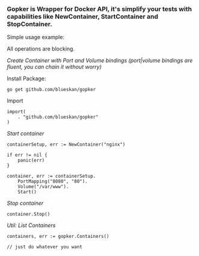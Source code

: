 ### Gopker is Wrapper for Docker API, it's simplify your tests with capabilities like NewContainer, StartContainer and StopContainer.

Simple usage example:

All operations are blocking.

*Create Container with Port and Volume bindings (port|volume bindings are fluent, you can chain it without worry)*

Install Package:
```
go get github.com/blueskan/gopker
```

Import
```
import(
    . "github.com/blueskan/gopker"
)
```

*Start container*

```
containerSetup, err := NewContainer("nginx")

if err != nil {
    panic(err)
}

container, err := containerSetup.
	PortMapping("8080", "80").
	Volume("/var/www").
	Start()
```

*Stop container*

```
container.Stop()
```

*Util: List Containers*

```
containers, err := gopker.Containers()

// just do whatever you want
```
